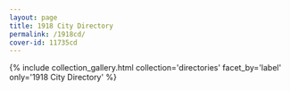 ```yaml
---
layout: page
title: 1918 City Directory
permalink: /1918cd/
cover-id: 11735cd
---
```


{% include collection_gallery.html collection='directories' facet_by='label' only='1918 City Directory' %}
